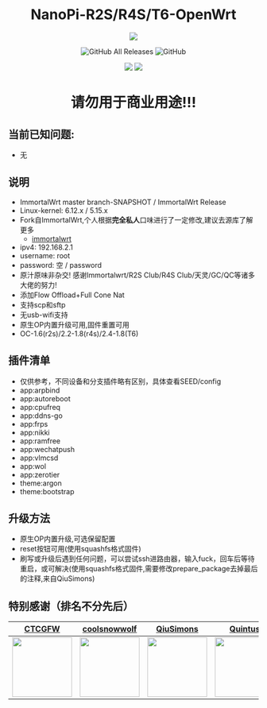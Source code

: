 <h1 align="center">NanoPi-R2S/R4S/T6-OpenWrt</h1>
<p align="center">
<img src="https://forthebadge.com/images/badges/built-with-love.svg">
<p>
<p align="center">
<img alt="GitHub All Releases" src="https://img.shields.io/github/downloads/msylgj/R2S-R4S-OpenWrt/total?style=for-the-badge">
<img alt="GitHub" src="https://img.shields.io/github/license/msylgj/R2S-R4S-OpenWrt?style=for-the-badge">
<p>
<p align="center">
<img src="https://github.com/msylgj/R2S-R4S-OpenWrt/actions/workflows/Immortalwrt-snapshot.yml/badge.svg">
<img src="https://github.com/msylgj/R2S-R4S-OpenWrt/actions/workflows/Immortalwrt-release.yml/badge.svg">
<p>

<h1 align="center">请勿用于商业用途!!!</h1>

## 当前已知问题:
- 无
## 说明
* ImmortalWrt master branch-SNAPSHOT / ImmortalWrt Release
* Linux-kernel: 6.12.x / 5.15.x
* Fork自ImmortalWrt,个人根据**完全私人**口味进行了一定修改,建议去源库了解更多
    - [immortalwrt](https://github.com/immortalwrt/immortalwrt)
* ipv4: 192.168.2.1
* username: root
* password: 空 / password
* 原汁原味非杂交! 感谢Immortalwrt/R2S Club/R4S Club/天灵/GC/QC等诸多大佬的努力!
* 添加Flow Offload+Full Cone Nat
* 支持scp和sftp
* 无usb-wifi支持
* 原生OP内置升级可用,固件重置可用
* OC-1.6(r2s)/2.2-1.8(r4s)/2.4-1.8(T6)

## 插件清单
- 仅供参考，不同设备和分支插件略有区别，具体查看SEED/config
- app:arpbind
- app:autoreboot
- app:cpufreq
- app:ddns-go
- app:frps
- app:nikki
- app:ramfree
- app:wechatpush
- app:vlmcsd
- app:wol
- app:zerotier
- theme:argon
- theme:bootstrap

## 升级方法
* 原生OP内置升级,可选保留配置
* reset按钮可用(使用squashfs格式固件)
* 刷写或升级后遇到任何问题，可以尝试ssh进路由器，输入fuck，回车后等待重启，或可解决(使用squashfs格式固件,需要修改prepare_package去掉最后的注释,来自QiuSimons)

## 特别感谢（排名不分先后）

|          [CTCGFW](https://github.com/immortalwrt)           |           [coolsnowwolf](https://github.com/coolsnowwolf)            |              [QiuSimons](https://github.com/QiuSimons)               |              [Quintus](https://github.com/quintus-lab)               |              [mj22226](https://github.com/mj22226)               |
| :----------------------------------------------------------: | :----------------------------------------------------------: | :----------------------------------------------------------: | :----------------------------------------------------------: | :----------------------------------------------------------: |
| <img width="120" src="https://avatars.githubusercontent.com/u/53193414"/> | <img width="120" src="https://avatars.githubusercontent.com/u/31687149" /> | <img width="120" src="https://avatars.githubusercontent.com/u/45143996" /> | <img width="120" src="https://avatars.githubusercontent.com/u/31897806" /> | <img width="120" src="https://avatars.githubusercontent.com/u/67804477" /> |
